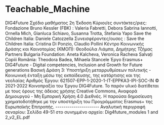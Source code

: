 # Teachable_Machine
DIG4Future Σχέδιο μαθήματος 2η Έκδοση Κύριοι/ες συντάκτες/ριες: Fondazione Bruno Kessler (FBK) : Valeria Fabretti, Debora Sabrina Iannotti, Ornella Mich, Gianluca Schiavo, Susanna Trotta, Stefania Yapo Save the Children Italia: Daniele Catozzella Συνεισφέροντες/ουσες : Save the Children Italia: Cristina Di Ponzio, Claudio Pollini
Κέντρο Κοινωνικής Δράσης και Καινοτομίας (ΚΜΟΠ): Θεοδούλα Λιάμπα, Δημήτρης Τζήμας Partners Bulgaria Foundation: Aneta Kalcheva, Veronica Racheva Salvați Copiii România: Theodora Badea, Mihaela Stancele Έργο Erasmus+ DIG4Future - Digital competencies, Inclusion and Growth for Future generations Βασική Δράση 3: Υποστήριξη μεταρρυθμίσεων πολιτικής - Κοινωνική ένταξη μέσω της εκπαίδευσης, της κατάρτισης και της νεολαίας Αριθμός Έργου: 621507-EPP-1-2020-1-IT-EPPKA3-IPI-SOC-IN © 2021-2022 Κοινοπραξία του Έργου DIG4Future. Το παρόν υλικό διατίθεται με τους όρους της άδειας χρήσης Creative Commons, Αναφορά Δημιουργού - Μη Εμπορική Χρήση 4.0 Διεθνές. Η παρούσα δημοσίευση χρηματοδοτήθηκε με την υποστήριξη του Προγράμματος Erasmus+ της Ευρωπαϊκής Επιτροπής. ---------------------- Αναλυτική περιγραφή σεναρίου: Σελίδα 49-51 στο συνημμένο αρχείο: Dig4future_modules 1 and 2_v2_EL.pdf
